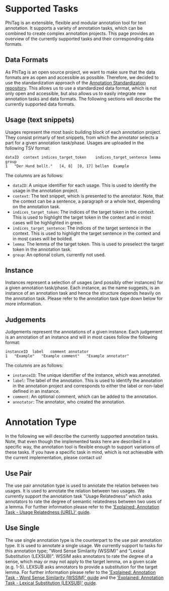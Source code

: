  
# Supported Tasks

PhiTag is an extensible, flexible and modular annotation tool for text annotation. It supports a variety of annotation tasks, which can be combined to create complex annotation projects. This page provides an overview of the currently supported tasks and their corresponding data formats.

## Data Formats
 
As PhiTag is an open source project, we want to make sure that the data formats are as open and accessible as possible. Therefore, we decided to use the standardization approach of the [Annotation Standardization repository](https://github.com/ChangeIsKey/annotation_standardization). This allows us to use a standardized data format, which is not only open and accessible, but also allows us to easily integrate new annotation tasks and data formats. The following sections will describe the currently supported data formats.

## Usage (text snippets)

Usages represent the most basic building block of each annotation project. They consist primarly of text snippets, from which the annotator selects a part for a given annotation task/phase. Usages are uploaded in the following TSV format:

```tsv
dataID	context	indices_target_token	indices_target_sentence	lemma   group
1	"Der Hund bellt."	[4, 8]	[0, 17]	bellen  Example
```

The columns are as follows:

- `dataID`: A unique identifier for each usage. This is used to identify the usage in the annotation project.
- `context`: The text snippet, which is presented to the annotator. Note, that the context can be a sentence, a paragraph or a whole text, depending on the annotation task.
- `indices_target_token`: The indices of the target token in the context. This is used to highlight the target token in the context and in most cases will be highlighted in green.
- `indices_target_sentence`: The indices of the target sentence in the context. This is used to highlight the target sentence in the context and in most cases will be bolded.
- `lemma`: The lemma of the target token. This is used to preselect the target token in the annotation task.
- `group`: An optional colum, currently not used.

## Instance

Instances represent a selection of usages (and possibly other instances) for a given annotation task/phase. Each instance, as the name suggests, is an instance of an annotation task and hence the structure depends heavily on the annotation task. Please refer to the annotation task type down below for more information.

## Judgements

Judgements represent the annotations of a given instance. Each judgement is an annotation of an instance and will in most cases follow the following format:

```tsv
instanceID	label	comment	annotator
1	"Example"	"Example comment"	"Example annotator"
```

The columns are as follows:

- `instanceID`: The unique identifier of the instance, which was annotated.
- `label`: The label of the annotation. This is used to identify the annotation in the annotation project and corresponds to either the label or non-label defined in an instance.
- `comment`: An optional comment, which can be added to the annotation.
- `annotator`: The annotator, who created the annotation.

# Annotation Type

In the following we will describe the currently supported annotation tasks. Note, that even though the implemented tasks here are described in a specific way, the annotation tool is flexible enough to support variations of these tasks. If you have a specific task in mind, which is not achievable with the current implementation, please contact us!

## Use Pair

The use pair annotation type is used to annotate the relation between two usages. It is used to annotate the relation between two usages. We currently support the annotation task "Usage Relatedness" which asks annotators to rate the degree of semantic relatedness between two uses of a lemma. For further information please refer to the ['Explained: Annotation Task - Usage Relatedness (UREL)' guide](/guide/guideline/explained-annotation-task-urel.md).

## Use Single

The use single annotation type is the counterpart to the use pair annotation type. It is used to annotate a single usage. We currently support to tasks for this annotation type; "Word Sense Similarity (WSSIM)" and "Lexical Substitution (LEXSUB)". WSSIM asks annotators to rate the degree of a sense, which may or may not apply to the target lemma, on a given scale (e.g. 1-5). LEXSUB asks annotators to provide a substitution for the target lemma. For further information please refer to the ['Explained: Annotation Task - Word Sense Similarity (WSSIM)' guide](/datasets/guide/explained-annotation-task-wssim) and the ['Explained: Annotation Task - Lexical Substitution (LEXSUB)' guide](/datasets/guide/explained-annotation-task-lexsub).

